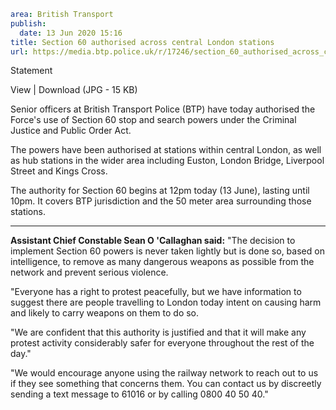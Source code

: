 ```yaml
area: British Transport
publish:
  date: 13 Jun 2020 15:16
title: Section 60 authorised across central London stations
url: https://media.btp.police.uk/r/17246/section_60_authorised_across_central_london_stati
```

Statement

View | Download (JPG - 15 KB)

Senior officers at British Transport Police (BTP) have today authorised the Force's use of Section 60 stop and search powers under the Criminal Justice and Public Order Act.

The powers have been authorised at stations within central London, as well as hub stations in the wider area including Euston, London Bridge, Liverpool Street and Kings Cross.

The authority for Section 60 begins at 12pm today (13 June), lasting until 10pm. It covers BTP jurisdiction and the 50 meter area surrounding those stations.

** **

**Assistant Chief Constable Sean O 'Callaghan said:** "The decision to implement Section 60 powers is never taken lightly but is done so, based on intelligence, to remove as many dangerous weapons as possible from the network and prevent serious violence.

"Everyone has a right to protest peacefully, but we have information to suggest there are people travelling to London today intent on causing harm and likely to carry weapons on them to do so.

"We are confident that this authority is justified and that it will make any protest activity considerably safer for everyone throughout the rest of the day."

"We would encourage anyone using the railway network to reach out to us if they see something that concerns them. You can contact us by discreetly sending a text message to 61016 or by calling 0800 40 50 40."
